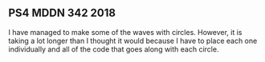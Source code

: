 ## PS4 MDDN 342 2018

I have managed to make some of the waves with circles. However, it is taking a lot longer than I thought it would because I have to place each one individually and all of the code that goes along with each circle.